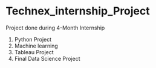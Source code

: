 # Technex_internship_Project
Project done during 4-Month Internship

1. Python Project
2. Machine learning
3. Tableau Project
4. Final Data Science Project
